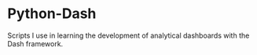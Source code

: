 # Python-Dash
Scripts I use in learning the development of analytical dashboards with the Dash framework.
